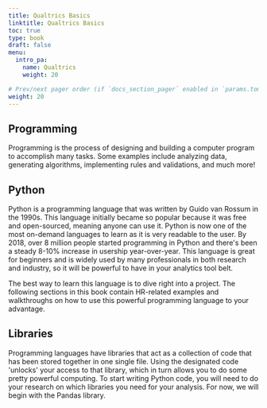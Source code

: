 ```yaml
---
title: Qualtrics Basics
linktitle: Qualtrics Basics
toc: true
type: book
draft: false
menu:
  intro_pa:
    name: Qualtrics
    weight: 20

# Prev/next pager order (if `docs_section_pager` enabled in `params.toml`)
weight: 20
---
```



## Programming

Programming is the process of designing and building a computer program to accomplish many tasks. Some examples include analyzing data, generating algorithms, implementing rules and validations, and much more!

## Python

Python is a programming language that was written by Guido van Rossum in the 1990s. This language initially became so popular because it was free and open-sourced, meaning anyone can use it. Python is now one of the most on-demand languages to learn as it is very readable to the user. By 2018, over 8 million people started programming in Python and there's been a steady 8-10% increase in usership year-over-year. This language is great for beginners and is widely used by many professionals in both research and industry, so it will be powerful to have in your analytics tool belt.

The best way to learn this language is to dive right into a project. The following sections in this book contain HR-related examples and walkthroughs on how to use this powerful programming language to your advantage.


## Libraries

Programming languages have libraries that act as a collection of code that has been stored together in one single file. Using the designated code 'unlocks' your access to that library, which in turn allows you to do some pretty powerful computing. To start writing Python code, you will need to do your research on which libraries you need for your analysis. For now, we will begin with the Pandas library.
